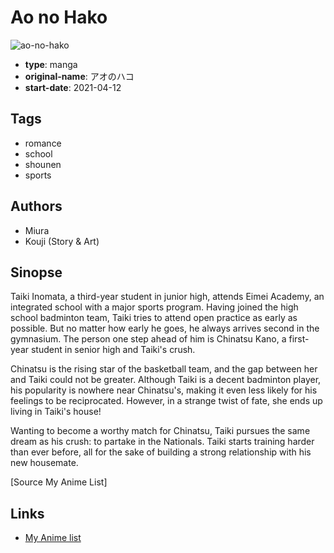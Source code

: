 # Ao no Hako

![ao-no-hako](https://cdn.myanimelist.net/images/manga/2/248748.jpg)

-   **type**: manga
-   **original-name**: アオのハコ
-   **start-date**: 2021-04-12

## Tags

-   romance
-   school
-   shounen
-   sports

## Authors

-   Miura
-   Kouji (Story & Art)

## Sinopse

Taiki Inomata, a third-year student in junior high, attends Eimei Academy, an integrated school with a major sports program. Having joined the high school badminton team, Taiki tries to attend open practice as early as possible. But no matter how early he goes, he always arrives second in the gymnasium. The person one step ahead of him is Chinatsu Kano, a first-year student in senior high and Taiki's crush.

Chinatsu is the rising star of the basketball team, and the gap between her and Taiki could not be greater. Although Taiki is a decent badminton player, his popularity is nowhere near Chinatsu's, making it even less likely for his feelings to be reciprocated. However, in a strange twist of fate, she ends up living in Taiki's house!

Wanting to become a worthy match for Chinatsu, Taiki pursues the same dream as his crush: to partake in the Nationals. Taiki starts training harder than ever before, all for the sake of building a strong relationship with his new housemate.

[Source My Anime List]

## Links

-   [My Anime list](https://myanimelist.net/manga/135545/Ao_no_Hako)
